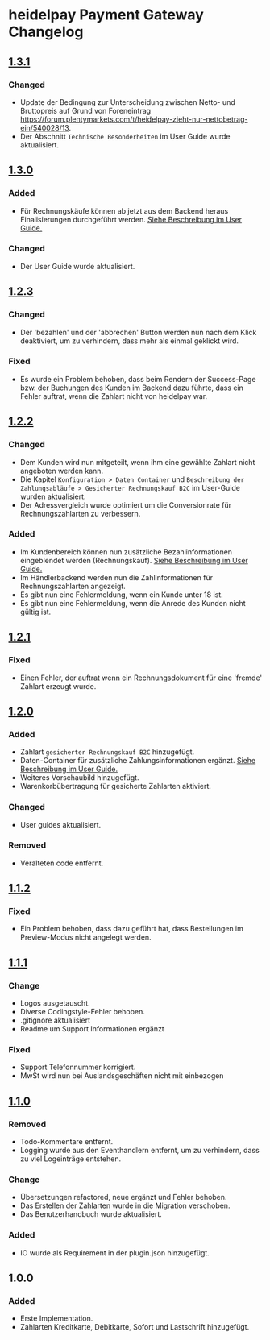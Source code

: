 # heidelpay Payment Gateway Changelog

## [1.3.1][1.3.1]

### Changed
- Update der Bedingung zur Unterscheidung zwischen Netto- und Bruttopreis auf Grund von Foreneintrag https://forum.plentymarkets.com/t/heidelpay-zieht-nur-nettobetrag-ein/540028/13.
- Der Abschnitt `Technische Besonderheiten` im User Guide wurde aktualisiert.

## [1.3.0][1.3.0]

### Added
- Für Rechnungskäufe können ab jetzt aus dem Backend heraus Finalisierungen durchgeführt werden. [Siehe Beschreibung im User Guide.](user_guide_de.md)

### Changed
- Der User Guide wurde aktualisiert.

## [1.2.3][1.2.3]

### Changed
- Der 'bezahlen' und der 'abbrechen' Button werden nun nach dem Klick deaktiviert, um zu verhindern, dass mehr als einmal geklickt wird.

### Fixed
- Es wurde ein Problem behoben, dass beim Rendern der Success-Page bzw. der Buchungen des Kunden im Backend dazu führte, dass ein Fehler auftrat, wenn die Zahlart nicht von heidelpay war.

## [1.2.2][1.2.2]

### Changed
- Dem Kunden wird nun mitgeteilt, wenn ihm eine gewählte Zahlart nicht angeboten werden kann.
- Die Kapitel ``Konfiguration > Daten Container`` und ``Beschreibung der Zahlungsabläufe > Gesicherter Rechnungskauf B2C`` im User-Guide wurden aktualisiert.
- Der Adressvergleich wurde optimiert um die Conversionrate für Rechnungszahlarten zu verbessern.

### Added
- Im Kundenbereich können nun zusätzliche Bezahlinformationen eingeblendet werden (Rechnungskauf). [Siehe Beschreibung im User Guide.](user_guide_de.md)
- Im Händlerbackend werden nun die Zahlinformationen für Rechnungszahlarten angezeigt.
- Es gibt nun eine Fehlermeldung, wenn ein Kunde unter 18 ist.
- Es gibt nun eine Fehlermeldung, wenn die Anrede des Kunden nicht gültig ist.

## [1.2.1][1.2.1]

### Fixed
- Einen Fehler, der auftrat wenn ein Rechnungsdokument für eine 'fremde' Zahlart erzeugt wurde.

## [1.2.0][1.2.0]

### Added
- Zahlart ``gesicherter Rechnungskauf B2C`` hinzugefügt.
- Daten-Container für zusätzliche Zahlungsinformationen ergänzt. [Siehe Beschreibung im User Guide.](user_guide_de.md)
- Weiteres Vorschaubild hinzugefügt.
- Warenkorbübertragung für gesicherte Zahlarten aktiviert.

### Changed
- User guides aktualisiert.

### Removed
- Veralteten code entfernt.

## [1.1.2][1.1.2]

### Fixed
- Ein Problem behoben, dass dazu geführt hat, dass Bestellungen im Preview-Modus nicht angelegt werden.

## [1.1.1][1.1.1]

### Change
- Logos ausgetauscht.
- Diverse Codingstyle-Fehler behoben.
- .gitignore aktualisiert
- Readme um Support Informationen ergänzt

### Fixed
- Support Telefonnummer korrigiert.
- MwSt wird nun bei Auslandsgeschäften nicht mit einbezogen

## [1.1.0][1.1.0]

### Removed
- Todo-Kommentare entfernt.
- Logging wurde aus den Eventhandlern entfernt, um zu verhindern, dass zu viel Logeinträge entstehen.

### Change
- Übersetzungen refactored, neue ergänzt und Fehler behoben.
- Das Erstellen der Zahlarten wurde in die Migration verschoben.
- Das Benutzerhandbuch wurde aktualisiert.

### Added
- IO wurde als Requirement in der plugin.json hinzugefügt.

## 1.0.0

### Added
- Erste Implementation.
- Zahlarten Kreditkarte, Debitkarte, Sofort und Lastschrift hinzugefügt.

[1.1.0]: https://github.com/heidelpay/plentymarkets-gateway/tree/1.1.0
[1.1.1]: https://github.com/heidelpay/plentymarkets-gateway/compare/1.1.0..1.1.1
[1.1.2]: https://github.com/heidelpay/plentymarkets-gateway/compare/1.1.1..1.1.2
[1.2.0]: https://github.com/heidelpay/plentymarkets-gateway/compare/1.1.2..1.2.0
[1.2.1]: https://github.com/heidelpay/plentymarkets-gateway/compare/1.2.0..1.2.1
[1.2.2]: https://github.com/heidelpay/plentymarkets-gateway/compare/1.2.1..1.2.2
[1.2.3]: https://github.com/heidelpay/plentymarkets-gateway/compare/1.2.2..1.2.3
[1.3.0]: https://github.com/heidelpay/plentymarkets-gateway/compare/1.2.3..1.3.0
[1.3.1]: https://github.com/heidelpay/plentymarkets-gateway/compare/1.3.0..1.3.1
